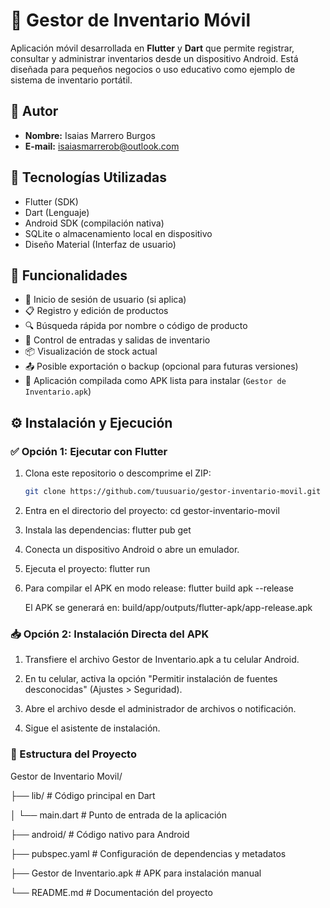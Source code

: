 # 📲 Gestor de Inventario Móvil

Aplicación móvil desarrollada en **Flutter** y **Dart** que permite registrar, consultar y administrar inventarios desde un dispositivo Android. Está diseñada para pequeños negocios o uso educativo como ejemplo de sistema de inventario portátil.

## 👤 Autor

- **Nombre:** Isaias Marrero Burgos  
- **E-mail:** isaiasmarrerob@outlook.com  

## 🧩 Tecnologías Utilizadas

- Flutter (SDK)
- Dart (Lenguaje)
- Android SDK (compilación nativa)
- SQLite o almacenamiento local en dispositivo
- Diseño Material (Interfaz de usuario)

## 🎯 Funcionalidades

- 🔐 Inicio de sesión de usuario (si aplica)
- 📋 Registro y edición de productos
- 🔍 Búsqueda rápida por nombre o código de producto
- 🔄 Control de entradas y salidas de inventario
- 📦 Visualización de stock actual
- 📤 Posible exportación o backup (opcional para futuras versiones)
- 📱 Aplicación compilada como APK lista para instalar (`Gestor de Inventario.apk`)

## ⚙️ Instalación y Ejecución

### ✅ Opción 1: Ejecutar con Flutter

1. Clona este repositorio o descomprime el ZIP:
   ```bash
   git clone https://github.com/tuusuario/gestor-inventario-movil.git

2. Entra en el directorio del proyecto:
    cd gestor-inventario-movil

3. Instala las dependencias:
    flutter pub get

4. Conecta un dispositivo Android o abre un emulador.

5. Ejecuta el proyecto:
    flutter run

6. Para compilar el APK en modo release:
    flutter build apk --release

    El APK se generará en:
    build/app/outputs/flutter-apk/app-release.apk

### 📥  Opción 2: Instalación Directa del APK


1. Transfiere el archivo Gestor de Inventario.apk a tu celular Android.

2. En tu celular, activa la opción "Permitir instalación de fuentes desconocidas" (Ajustes > Seguridad).

3. Abre el archivo desde el administrador de archivos o notificación.

4. Sigue el asistente de instalación.

### 📁 Estructura del Proyecto

Gestor de Inventario Movil/

├── lib/                         # Código principal en Dart

│   └── main.dart                # Punto de entrada de la aplicación

├── android/                     # Código nativo para Android

├── pubspec.yaml                 # Configuración de dependencias y metadatos

├── Gestor de Inventario.apk     # APK para instalación manual

└── README.md                    # Documentación del proyecto

